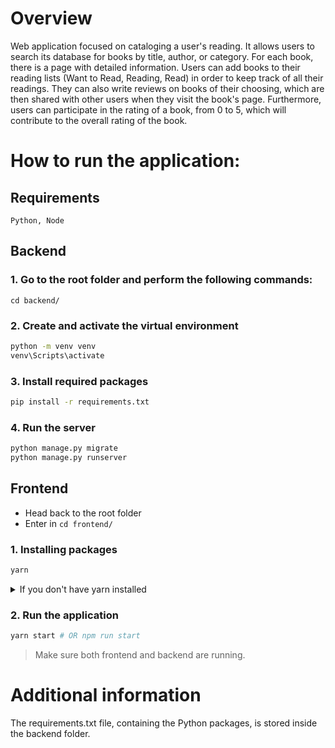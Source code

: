 # Overview

Web application focused on cataloging a user's reading. It allows users to search its database for books by title, author, or category. For each book, there is a page with detailed information. Users can add books to their reading lists (Want to Read, Reading, Read) in order to keep track of all their readings. They can also write reviews on books of their choosing, which are then shared with other users when they visit the book's page. Furthermore, users can participate in the rating of a book, from 0 to 5, which will contribute to the overall rating of the book.

# How to run the application:

## Requirements

`Python, Node`

## Backend

### 1. Go to the root folder and perform the following commands:

`cd backend/`

### 2. Create and activate the virtual environment

```bash
python -m venv venv
venv\Scripts\activate
```

### 3. Install required packages

```bash
pip install -r requirements.txt
```

### 4. Run the server

```bash
python manage.py migrate
python manage.py runserver
```

## Frontend

- Head back to the root folder
- Enter in `cd frontend/`

### 1. Installing packages

```bash
yarn
```

<details><summary>If you don't have yarn installed</summary>
<p>

```bash
npm i
```

> Remove **yarn.lock** as you will already have **package.lock**

</p>
</details>

### 2. Run the application

```bash
yarn start # OR npm run start
```

> Make sure both frontend and backend are running.

# Additional information
The requirements.txt file, containing the Python packages, is stored inside the backend folder.